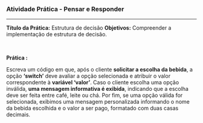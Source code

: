 ### Atividade Prática - Pensar e Responder

<hr>

**Título da Prática:** Estrutura de decisão
**Objetivos:** Compreender a implementação de estrutura de decisão.

<br>

**Prática :**

Escreva um código em que, após o cliente **solicitar a escolha da bebida**, a opção **‘switch’** deve avaliar a opção selecionada e atribuir o valor correspondente à **variável ‘valor’**. Caso o cliente escolha uma opção inválida, **uma mensagem informativa é exibida**, indicando que a escolha deve ser feita entre café, leite ou chá. Por fim, se uma opção válida for selecionada, exibimos uma mensagem personalizada informando o nome da bebida escolhida e o valor a ser pago, formatado com duas casas decimais.